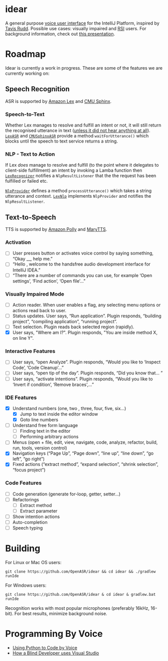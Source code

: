 # idear

A general purpose [voice user interface](https://en.wikipedia.org/wiki/Voice_user_interface) for the IntelliJ Platform, inspired by [Tavis Rudd](https://www.youtube.com/watch?v=8SkdfdXWYaI). Possible use cases: visually impaired and [RSI](https://en.wikipedia.org/wiki/Repetitive_strain_injury) users. For background information, check out [this presentation](https://speakerdeck.com/breandan/programming-java-by-voice).

# Roadmap

Idear is currently a work in progress. These are some of the features we are currently working on:

## Speech Recognition

ASR is supported by [Amazon Lex](https://aws.amazon.com/lex/) and [CMU Sphinx](https://github.com/cmusphinx/sphinx4/).

### Speech-to-Text

Whether Lex manages to resolve and fulfill an intent or not, it will still return the recognised utterance in text ([unless it did not hear anything at all](https://github.com/OpenASR/idear/issues/40)).
[`LexASR`](https://github.com/OpenASR/idear/blob/master/src/main/java/org/openasr/idear/asr/awslex/LexASR.kt) and
[`CMUSphinxASR`](https://github.com/OpenASR/idear/blob/master/src/main/java/org/openasr/idear/asr/cmusphinx/CMUSphinxASR.kt)
provide a method `waitForUtterance()` which blocks until the speech to text service returns a string. 

### NLP - Text to Action

If Lex _does_ manage to resolve and fulfill (to the point where it delegates to client-side fulfillment) an intent by 
invoking a Lamba function then [`LexRecognizer`](https://github.com/OpenASR/idear/blob/master/src/main/java/org/openasr/idear/asr/awslex/LexRecogniser.kt)
notifies a `NlpResultListener` that the the request has been fulfilled or failed etc.

[`NlpProvider`](https://github.com/OpenASR/idear/blob/master/src/main/java/org/openasr/idear/nlp/NlpProvider.kt)
defines a method `processUtterance()` which takes a string utterance and context. 
[`LexNlp`](https://github.com/OpenASR/idear/blob/master/src/main/java/org/openasr/idear/nlp/lex/LexNlp.kt)
implements `NlpProvider` and notifies the `NlpResultListener`. 

## Text-to-Speech

TTS is supported by [Amazon Polly](https://aws.amazon.com/polly/) and [MaryTTS](https://github.com/marytts/marytts). 

### Activation

- [ ] User presses button or activates voice control by saying something, “Okay __, help me.”
- [ ] “Hello <system user>, welcome to the handsfree audio development interface for IntelliJ IDEA.”
- [ ] “There are a number of commands you can use, for example ‘Open settings’, ‘Find action’, ‘Open file’...”

### Visually Impaired Mode

- [ ] Action reader. When user enables a flag, any selecting menu options or actions read back to user. 
- [ ] Status updates. User says, “Run application”. Plugin responds, “building project”, “compiling application”, “running project”.
- [ ] Text selection. Plugin reads back selected region (rapidly).
- [X] User says, "Where am I?". Plugin responds, "You are inside method X, on line Y".

### Interactive Features

- [ ] User says, “open Analyze”. Plugin responds, “Would you like to ‘Inspect Code’, ‘Code Cleanup’...”
- [ ] User says, “open tip of the day”. Plugin responds, “Did you know that... <tip of the day contents>”
- [ ] User says, “activate intentions”. Plugin responds, “Would you like to ‘Invert if condition’, ‘Remove braces’,...”

### IDE Features

- [X] Understand numbers (one, two , three, four, five, six…)
  - [X] Jump to text inside the editor window
  - [X] Goto line numbers
- [ ] Understand free form language
  - [ ] Finding text in the editor
  - [ ] Performing arbitrary actions
- [ ] Menus (open + file, edit, view, navigate, code, analyze, refactor, build, run, tools, version control)
- [X] Navigation keys (“Page Up”, “Page down”, “line up”, “line down”, “go left”, “go right”)
- [X] Fixed actions (“extract method”, “expand selection”, “shrink selection”, “focus project”)
		
### Code Features

- [ ] Code generation (generate for-loop, getter, setter…)
- [ ] Refactorings
  - [ ] Extract method
  - [ ] Extract parameter
- [ ] Show intention actions
- [ ] Auto-completion
- [ ] Speech typing

# Building

For Linux or Mac OS users:

`git clone https://github.com/OpenASR/idear && cd idear && ./gradlew runIde`

For Windows users:

`git clone https://github.com/OpenASR/idear & cd idear & gradlew.bat runIde`


Recognition works with most popular microphones (preferably 16kHz, 16-bit). For best results, minimize background noise.

# Programming By Voice

- [Using Python to Code by Voice](https://www.youtube.com/watch?v=8SkdfdXWYaI)
- [How a Blind Developer uses Visual Studio](https://www.youtube.com/watch?v=iWXebEeGwn0)
